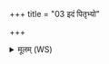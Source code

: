 +++
title = "03 इदं पितृभ्यो"

+++
<details><summary>मूलम् (WS)</summary>

इदं पितृभ्यो नमो अस्त्वद्य ये पूर्वासो ये परासः परेयुः ।  
ये पार्थिवे रजस्या निषत्ता ये वा नूनं सुवृजनासु दिक्षु ॥ ३ ॥
</details>